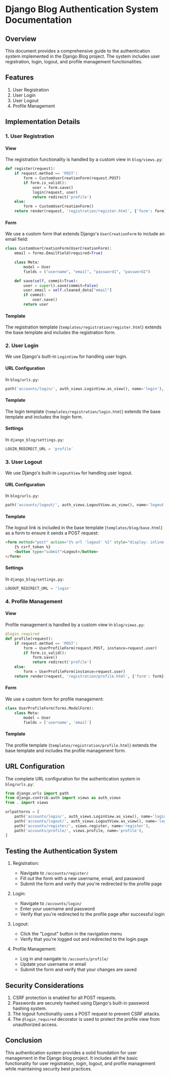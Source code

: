 # Django Blog Authentication System Documentation

## Overview

This document provides a comprehensive guide to the authentication system implemented in the Django Blog project. The system includes user registration, login, logout, and profile management functionalities.

## Features

1. User Registration
2. User Login
3. User Logout
4. Profile Management

## Implementation Details

### 1. User Registration

#### View

The registration functionality is handled by a custom view in `blog/views.py`:

```python
def register(request):
    if request.method == 'POST':
        form = CustomUserCreationForm(request.POST)
        if form.is_valid():
            user = form.save()
            login(request, user)
            return redirect('profile')
    else:
        form = CustomUserCreationForm()
    return render(request, 'registration/register.html', {'form': form})
```

#### Form

We use a custom form that extends Django's `UserCreationForm` to include an email field:

```python
class CustomUserCreationForm(UserCreationForm):
    email = forms.EmailField(required=True)

    class Meta:
        model = User
        fields = ("username", "email", "password1", "password2")

    def save(self, commit=True):
        user = super().save(commit=False)
        user.email = self.cleaned_data["email"]
        if commit:
            user.save()
        return user
```

#### Template

The registration template (`templates/registration/register.html`) extends the base template and includes the registration form.

### 2. User Login

We use Django's built-in `LoginView` for handling user login.

#### URL Configuration

In `blog/urls.py`:

```python
path('accounts/login/', auth_views.LoginView.as_view(), name='login'),
```

#### Template

The login template (`templates/registration/login.html`) extends the base template and includes the login form.

#### Settings

In `django_blog/settings.py`:

```python
LOGIN_REDIRECT_URL = 'profile'
```

### 3. User Logout

We use Django's built-in `LogoutView` for handling user logout.

#### URL Configuration

In `blog/urls.py`:

```python
path('accounts/logout/', auth_views.LogoutView.as_view(), name='logout'),
```

#### Template

The logout link is included in the base template (`templates/blog/base.html`) as a form to ensure it sends a POST request:

```html
<form method="post" action="{% url 'logout' %}" style="display: inline;">
    {% csrf_token %}
    <button type="submit">Logout</button>
</form>
```

#### Settings
In `django_blog/settings.py`:

```python
LOGOUT_REDIRECT_URL = 'login'
```

### 4. Profile Management

#### View
Profile management is handled by a custom view in `blog/views.py`:

```python
@login_required
def profile(request):
    if request.method == 'POST':
        form = UserProfileForm(request.POST, instance=request.user)
        if form.is_valid():
            form.save()
            return redirect('profile')
    else:
        form = UserProfileForm(instance=request.user)
    return render(request, 'registration/profile.html', {'form': form})
```

#### Form
We use a custom form for profile management:

```python
class UserProfileForm(forms.ModelForm):
    class Meta:
        model = User
        fields = ['username', 'email']
```

#### Template
The profile template (`templates/registration/profile.html`) extends the base template and includes the profile management form.

## URL Configuration

The complete URL configuration for the authentication system in `blog/urls.py`:

```python
from django.urls import path
from django.contrib.auth import views as auth_views
from . import views

urlpatterns = [
    path('accounts/login/', auth_views.LoginView.as_view(), name='login'),
    path('accounts/logout/', auth_views.LogoutView.as_view(), name='logout'),
    path('accounts/register/', views.register, name='register'),
    path('accounts/profile/', views.profile, name='profile'),
]
```

## Testing the Authentication System

1. Registration:
   - Navigate to `/accounts/register/`
   - Fill out the form with a new username, email, and password
   - Submit the form and verify that you're redirected to the profile page

2. Login:
   - Navigate to `/accounts/login/`
   - Enter your username and password
   - Verify that you're redirected to the profile page after successful login

3. Logout:
   - Click the "Logout" button in the navigation menu
   - Verify that you're logged out and redirected to the login page

4. Profile Management:
   - Log in and navigate to `/accounts/profile/`
   - Update your username or email
   - Submit the form and verify that your changes are saved

## Security Considerations

1. CSRF protection is enabled for all POST requests.
2. Passwords are securely hashed using Django's built-in password hashing system.
3. The logout functionality uses a POST request to prevent CSRF attacks.
4. The `@login_required` decorator is used to protect the profile view from unauthorized access.

## Conclusion

This authentication system provides a solid foundation for user management in the Django blog project. It includes all the basic functionality for user registration, login, logout, and profile management while maintaining security best practices.
